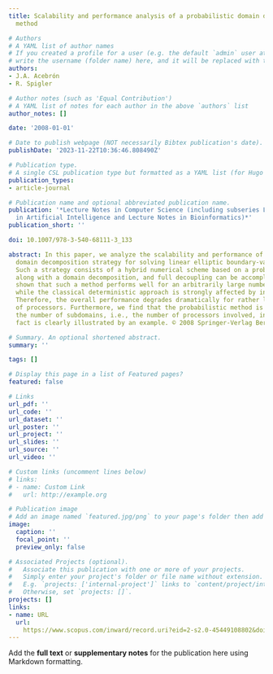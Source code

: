 ```yaml
---
title: Scalability and performance analysis of a probabilistic domain decomposition
  method

# Authors
# A YAML list of author names
# If you created a profile for a user (e.g. the default `admin` user at `content/authors/admin/`), 
# write the username (folder name) here, and it will be replaced with their full name and linked to their profile.
authors:
- J.A. Acebrón
- R. Spigler

# Author notes (such as 'Equal Contribution')
# A YAML list of notes for each author in the above `authors` list
author_notes: []

date: '2008-01-01'

# Date to publish webpage (NOT necessarily Bibtex publication's date).
publishDate: '2023-11-22T10:36:46.808490Z'

# Publication type.
# A single CSL publication type but formatted as a YAML list (for Hugo requirements).
publication_types:
- article-journal

# Publication name and optional abbreviated publication name.
publication: '*Lecture Notes in Computer Science (including subseries Lecture Notes
  in Artificial Intelligence and Lecture Notes in Bioinformatics)*'
publication_short: ''

doi: 10.1007/978-3-540-68111-3_133

abstract: In this paper, we analyze the scalability and performance of a probabilistic
  domain decomposition strategy for solving linear elliptic boundary-value problems.
  Such a strategy consists of a hybrid numerical scheme based on a probabilistic method
  along with a domain decomposition, and full decoupling can be accomplished. It is
  shown that such a method performs well for an arbitrarily large number of processors,
  while the classical deterministic approach is strongly affected by intercommunications.
  Therefore, the overall performance degrades dramatically for rather large number
  of processors. Furthermore, we find that the probabilistic method is scalable as
  the number of subdomains, i.e., the number of processors involved, increases. This
  fact is clearly illustrated by an example. © 2008 Springer-Verlag Berlin Heidelberg.

# Summary. An optional shortened abstract.
summary: ''

tags: []

# Display this page in a list of Featured pages?
featured: false

# Links
url_pdf: ''
url_code: ''
url_dataset: ''
url_poster: ''
url_project: ''
url_slides: ''
url_source: ''
url_video: ''

# Custom links (uncomment lines below)
# links:
# - name: Custom Link
#   url: http://example.org

# Publication image
# Add an image named `featured.jpg/png` to your page's folder then add a caption below.
image:
  caption: ''
  focal_point: ''
  preview_only: false

# Associated Projects (optional).
#   Associate this publication with one or more of your projects.
#   Simply enter your project's folder or file name without extension.
#   E.g. `projects: ['internal-project']` links to `content/project/internal-project/index.md`.
#   Otherwise, set `projects: []`.
projects: []
links:
- name: URL
  url: 
    https://www.scopus.com/inward/record.uri?eid=2-s2.0-45449108802&doi=10.1007%2f978-3-540-68111-3_133&partnerID=40&md5=b51708a83635ae55c2389d3e46f2a77a
---
```


Add the **full text** or **supplementary notes** for the publication here using Markdown formatting.
